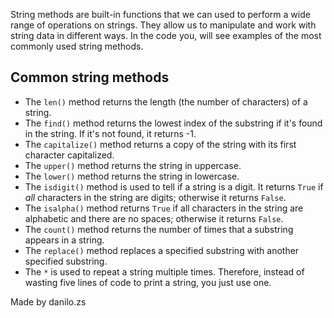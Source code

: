 String methods are built-in functions that we can used to perform a wide range of operations on strings. They allow us to manipulate and work with string data in different ways. In the code you, will see examples of the most commonly used string methods.

## Common string methods
- The `len()` method returns the length (the number of characters) of a string.
- The `find()` method returns the lowest index of the substring if it's found in the string. If it's not found, it returns -1.
- The `capitalize()` method returns a copy of the string with its first character capitalized.
- The `upper()` method returns the string in uppercase.
- The `lower()` method returns the string in lowercase.
- The `isdigit()` method is used to tell if a string is a digit. It returns `True` if *all* characters in the string are digits; otherwise it returns `False`.
- The `isalpha()` method returns `True` if all characters in the string are alphabetic and there are no spaces; otherwise it returns `False`.
- The `count()` method returns the number of times that a substring appears in a string.
- The `replace()` method replaces a specified substring with another specified substring.
- The `*` is used to repeat a string multiple times. Therefore, instead of wasting five lines of code to print a string, you just use one.

Made by danilo.zs
